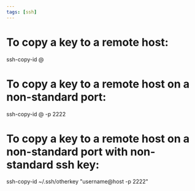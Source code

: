 ```yaml
---
tags: [ssh]
---
```


# To copy a key to a remote host:

ssh-copy-id <user>@<host>

# To copy a key to a remote host on a non-standard port:

ssh-copy-id <user>@<host> -p 2222

# To copy a key to a remote host on a non-standard port with non-standard ssh key:

ssh-copy-id ~/.ssh/otherkey "username@host -p 2222"
